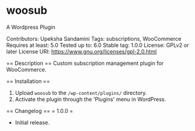 # woosub

A Wordpress Plugin

Contributors: Upeksha Sandamini
Tags: subscriptions, WooCommerce
Requires at least: 5.0
Tested up to: 6.0
Stable tag: 1.0.0
License: GPLv2 or later
License URI: https://www.gnu.org/licenses/gpl-2.0.html

== Description ==
Custom subscription management plugin for WooCommerce.

== Installation ==

1. Upload `woosub` to the `/wp-content/plugins/` directory.
2. Activate the plugin through the 'Plugins' menu in WordPress.

== Changelog ==
= 1.0.0 =

- Initial release.
